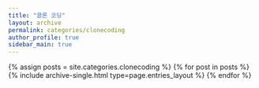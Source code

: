 ```yaml
---
title: "클론 코딩"
layout: archive
permalink: categories/clonecoding
author_profile: true
sidebar_main: true
---
```


{% assign posts = site.categories.clonecoding %}
{% for post in posts %} {% include archive-single.html type=page.entries_layout %} {% endfor %}